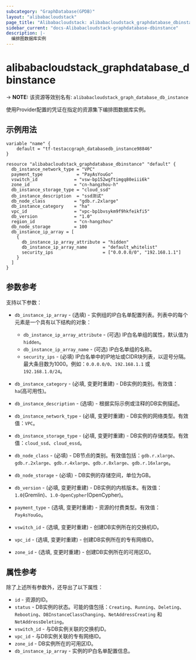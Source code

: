 ```yaml
---
subcategory: "GraphDatabase(GPDB)"
layout: "alibabacloudstack"
page_title: "Alibabacloudstack: alibabacloudstack_graphdatabase_dbinstance"
sidebar_current: "docs-Alibabacloudstack-graphdatabase-dbinstance"
description: |- 
  编排图数据库实例
---
```


# alibabacloudstack_graphdatabase_dbinstance
-> **NOTE:** 该资源等效别名有: `alibabacloudstack_graph_database_db_instance`

使用Provider配置的凭证在指定的资源集下编排图数据库实例。

## 示例用法

```hcl
variable "name" {
    default = "tf-testaccgraph_databasedb_instance98846"
}

resource "alibabacloudstack_graphdatabase_dbinstance" "default" {
  db_instance_network_type = "VPC"
  payment_type             = "PayAsYouGo"
  vswitch_id              = "vsw-bp152wgftimgq80eiii6k"
  zone_id                 = "cn-hangzhou-h"
  db_instance_storage_type = "cloud_ssd"
  db_instance_description  = "ssd测试"
  db_node_class           = "gdb.r.2xlarge"
  db_instance_category    = "ha"
  vpc_id                  = "vpc-bp1bvsykm9f9hkfeikfi5"
  db_version              = "1.0"
  region_id               = "cn-hangzhou"
  db_node_storage         = 100
  db_instance_ip_array = [
    {
      db_instance_ip_array_attribute = "hidden"
      db_instance_ip_array_name      = "default_whitelist"
      security_ips                   = ["0.0.0.0/0", "192.168.1.1"]
    }
  ]
}
```

## 参数参考

支持以下参数：

* `db_instance_ip_array` - (选填) - 实例组的IP白名单配置列表。列表中的每个元素是一个具有以下结构的对象：
  * `db_instance_ip_array_attribute` - (可选) IP白名单组的属性，默认值为 `hidden`。
  * `db_instance_ip_array_name` - (可选) IP白名单组的名称。
  * `security_ips` - (必填) IP白名单中的IP地址或CIDR块列表，以逗号分隔。最大条目数为1000。例如：`0.0.0.0/0`、`192.168.1.1` 或 `192.168.1.0/24`。

* `db_instance_category` - (必填, 变更时重建) - DB实例的类别。有效值：`ha`(高可用性)。
* `db_instance_description` - (选填) - 根据实际示例或注释的DB实例描述。
* `db_instance_network_type` - (必填, 变更时重建) - DB实例的网络类型。有效值：`VPC`。
* `db_instance_storage_type` - (必填, 变更时重建) - DB实例的存储类型。有效值：`cloud_ssd`、`cloud_essd`。
* `db_node_class` - (必填) - DB节点的类别。有效值包括：`gdb.r.xlarge`、`gdb.r.2xlarge`、`gdb.r.4xlarge`、`gdb.r.8xlarge`、`gdb.r.16xlarge`。
* `db_node_storage` - (必填) - DB实例的存储空间，单位为GB。
* `db_version` - (必填, 变更时重建) - DB实例的内核版本。有效值：`1.0`(Gremlin)、`1.0-OpenCypher`(OpenCypher)。
* `payment_type` - (选填, 变更时重建) - 资源的付费类型。有效值：`PayAsYouGo`。
* `vswitch_id` - (选填, 变更时重建) - 创建DB实例所在的交换机ID。
* `vpc_id` - (选填, 变更时重建) - 创建DB实例所在的专有网络ID。
* `zone_id` - (选填, 变更时重建) - 创建DB实例所在的可用区ID。

## 属性参考

除了上述所有参数外，还导出了以下属性：

* `id` - 资源的ID。
* `status` - DB实例的状态。可能的值包括：`Creating`、`Running`、`Deleting`、`Rebooting`、`DBInstanceClassChanging`、`NetAddressCreating` 和 `NetAddressDeleting`。
* `vswitch_id` - 与DB实例关联的交换机ID。
* `vpc_id` - 与DB实例关联的专有网络ID。
* `zone_id` - DB实例所在的可用区ID。
* `db_instance_ip_array` - 实例的IP白名单配置信息。